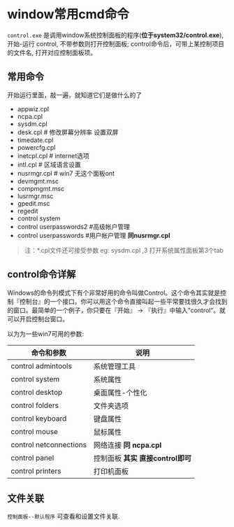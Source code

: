 window常用cmd命令
===
`control.exe` 是调用window系统控制面板的程序(**位于system32/control.exe**), 开始-运行 control, 不带参数则打开控制面板; control命令后，可带上某控制项目的文件名, 打开对应控制面板项。

常用命令
---
开始运行里面，敲一遍，就知道它们是做什么的了

+ appwiz.cpl
+ ncpa.cpl
+ sysdm.cpl
+ desk.cpl # 修改屏幕分辨率 设置双屏
+ timedate.cpl
+ powercfg.cpl
+ inetcpl.cpl # internet选项
+ intl.cpl # 区域语言设置
+ nusrmgr.cpl # win7 无这个面板ont
+ devmgmt.msc
+ compmgmt.msc
+ lusrmgr.msc
+ gpedit.msc
+ regedit
+ control system
+ control userpasswords2 #高级帐户管理
+ control userpasswords #用户帐户管理 __同nusrmgr.cpl__

> 注：*.cpl文件还可接受参数 eg: sysdm.cpl ,3 打开系统属性面板第3个tab

control命令详解
---

Windows的命令列模式下有个非常好用的命令叫做Control。这个命令其实就是控制『控制台』的一个接口。你可以用这个命令直接叫起一些平常要找很久才会找到的窗口。最简单的一个例子，你只要在『开始』 -> 『执行』中输入”control“。就可以开启控制台窗口。

以为为一些win7可用的参数:

命令和参数 | 说明
---------- | -----
control admintools | 系统管理工具
control system | 系统属性
control desktop | 桌面属性-个性化
control folders | 文件夹选项
control keyboard | 键盘属性
control mouse  | 鼠标属性
control netconnections | 网络连接 __同 ncpa.cpl__
control panel | 控制面板 __其实 直接control即可__
control printers | 打印机面板

文件关联
---
`控制面板--默认程序` 可查看和设置文件关联.

